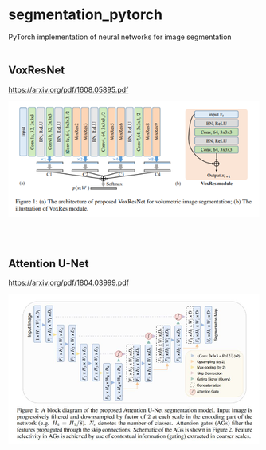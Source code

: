 # segmentation_pytorch

PyTorch implementation of neural networks for image segmentation
</br></br>

## VoxResNet

https://arxiv.org/pdf/1608.05895.pdf

![](/image/voxresnet.png)

</br></br>


## Attention U-Net

https://arxiv.org/pdf/1804.03999.pdf

![](/image/attention_unet.JPG)
